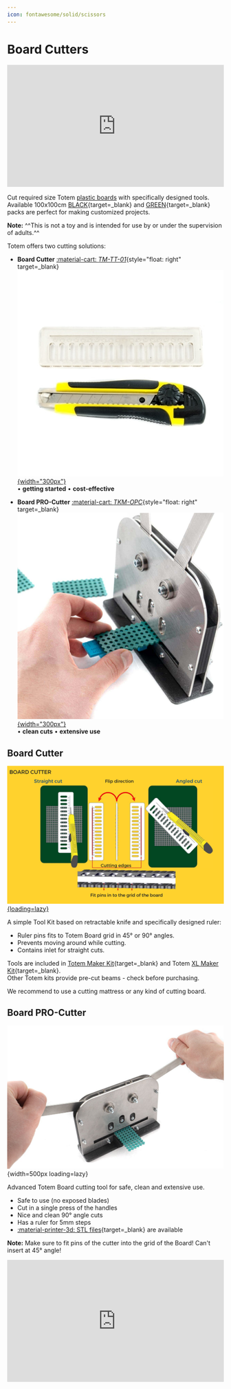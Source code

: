 ```yaml
---
icon: fontawesome/solid/scissors
---
```


# Board Cutters

<iframe style="width: 100%;aspect-ratio: 16/9;" loading="lazy" src="https://www.youtube.com/embed/wd7m2lz9QA0" title="" frameborder="0" allow="accelerometer; autoplay; clipboard-write; encrypted-media; gyroscope; picture-in-picture; web-share" referrerpolicy="strict-origin-when-cross-origin" allowfullscreen></iframe>

Cut required size Totem [plastic boards](boards.md) with specifically designed tools.  
Available 100x100cm [BLACK](https://totemmaker.net/product/boards-10-pack/){target=_blank} and [GREEN](https://totemmaker.net/product/boards-cuttable-100x100-mm-10-pack-dark-green/){target=_blank} packs are perfect for making customized projects.  

**Note:** ^^This is not a toy and is intended for use by or under the supervision of adults.^^

Totem offers two cutting solutions:  

<div class="grid cards" markdown>

-   **Board Cutter** [:material-cart: _TM-TT-01_](https://totemmaker.net/product/totem-board-cutter/){style="float: right" target=_blank}  
    [![Board Cutter](../assets/images/products/tools/board-cutter.jpg){width="300px"}](#board-cutter)  
    • **getting started** • **cost-effective**

-   **Board PRO-Cutter** [:material-cart: _TKM-OPC_](https://totemmaker.net/product/totem-board-pro-cutter/){style="float: right" target=_blank}  
    [![Board Cutter](../assets/images/products/tools/board-pro-cutter.jpg){width="300px"}](#board-pro-cutter)  
    • **clean cuts** • **extensive use**

</div>

## Board Cutter

[![Board Cutter Usage](../assets/images/products/tools/board-cutter-usage.png){loading=lazy}](../assets/images/products/tools/board-cutter-usage.png)

A simple Tool Kit based on retractable knife and specifically designed ruler:

- Ruler pins fits to Totem Board grid in 45° or 90° angles.
- Prevents moving around while cutting.
- Contains inlet for straight cuts.

Tools are included in [Totem Maker Kit](https://totemmaker.net/product/totem-maker-kit/){target=_blank} and Totem [XL Maker Kit](https://totemmaker.net/product/totem-xl-maker-kit/){target=_blank}.  
Other Totem kits provide pre-cut beams - check before purchasing.

We recommend to use a cutting mattress or any kind of cutting board.

## Board PRO-Cutter

![Board PRO-Cutter Usage](../assets/images/products/tools/board-pro-cutter-usage.jpg){width=500px loading=lazy}

Advanced Totem Board cutting tool for safe, clean and extensive use.

- Safe to use (no exposed blades)
- Cut in a single press of the handles
- Nice and clean 90° angle cuts
- Has a ruler for 5mm steps
- [:material-printer-3d: STL files](https://github.com/totemmaker/TotemSTL/tree/master/Board%20pro%20cutter){target=_blank} are available

**Note:** Make sure to fit pins of the cutter into the grid of the Board! Can't insert at 45° angle!

<iframe style="width: 100%;aspect-ratio: 16/9;" loading="lazy" src="https://www.youtube.com/embed/2eJN2Xl6uiA" title="" frameborder="0" allow="accelerometer; autoplay; clipboard-write; encrypted-media; gyroscope; picture-in-picture; web-share" referrerpolicy="strict-origin-when-cross-origin" allowfullscreen></iframe>
